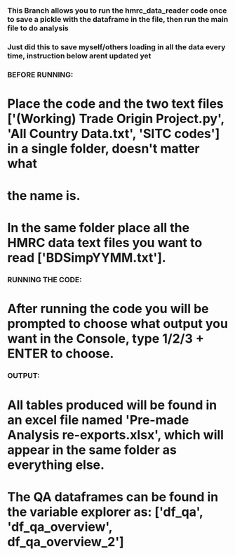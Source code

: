 ### This Branch allows you to run the hmrc_data_reader code once to save a pickle with the dataframe in the file, then run the main file to do analysis
### Just did this to save myself/others loading in all the data every time, instruction below arent updated yet
### BEFORE RUNNING:
# Place the code and the two text files ['(Working) Trade Origin Project.py', 'All Country Data.txt', 'SITC codes'] in a single folder, doesn't matter what
# the name is.
# In the same folder place all the HMRC data text files you want to read ['BDSimpYYMM.txt']. 

### RUNNING THE CODE:
# After running the code you will be prompted to choose what output you want in the Console, type 1/2/3 + ENTER to choose.

### OUTPUT:
# All tables produced will be found in an excel file named 'Pre-made Analysis re-exports.xlsx', which will appear in the same folder as everything else.
# The QA dataframes can be found in the variable explorer as: ['df_qa', 'df_qa_overview', df_qa_overview_2']
